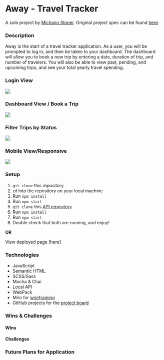 # Away - Travel Tracker
A solo project by [Michann Stoner](https://github.com/michannstoner). Original project spec can be found [here](https://frontend.turing.edu/projects/travel-tracker.html).

### Description
Away is the start of a travel tracker application. As a user, you will be prompted to log in, and then be taken to your dashboard. The dashboard will allow you to book a new trip by entering a date, duration of trip, and number of travelers. You will also be able to view past, pending, and upcoming trips, and see your total yearly travel spending. 



### Login View 
![](https://media.giphy.com/media/tR8lV4g0bgLiUJa3iU/giphy.gif)

### Dashboard View / Book a Trip
![](https://media.giphy.com/media/s3BLLdZzZULWzg8DZg/giphy.gif)

### Filter Trips by Status 
![](https://media.giphy.com/media/susnaVI5yLZAUNiMzo/giphy.gif)

### Mobile View/Responsive 
![](https://media.giphy.com/media/IiIIQftTB1gf3V6G40/giphy.gif)

### Setup 
1. `git clone` this repository
2. `cd` into the repository on your local machine
3. Run `npm install` 
4. Run `npm start`
5. `git clone` this [API repository](https://github.com/turingschool-examples/travel-tracker-api)
6. Run `npm install`
7. Run `npm start`
8. Double check that both are running, and enjoy!

**OR**

View deployed page [here]


### Technologies 
- JavaScript
- Semantic HTML 
- SCSS/Sass
- Mocha & Chai
- Local API
- WebPack
- Miro for [wireframing](https://miro.com/app/board/o9J_lNdlWV8=/)
- GitHub projects for the [project board](https://github.com/michannstoner/travel-tracker/projects/1)

### Wins & Challenges 

#### Wins 


#### Challenges 


### Future Plans for Application





